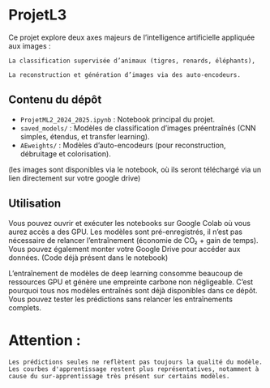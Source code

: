 # ProjetL3
Ce projet explore deux axes majeurs de l’intelligence artificielle appliquée aux images :

    La classification supervisée d’animaux (tigres, renards, éléphants),

    La reconstruction et génération d’images via des auto-encodeurs.

## Contenu du dépôt

- `ProjetML2_2024_2025.ipynb` : Notebook principal du projet.
- `saved_models/` : Modèles de classification d’images préentraînés (CNN simples, étendus, et transfer learning).
- `AEweights/` : Modèles d’auto-encodeurs (pour reconstruction, débruitage et colorisation).

(les images sont disponibles via le notebook, où ils seront téléchargé via un lien directement sur votre google drive)

## Utilisation

Vous pouvez ouvrir et exécuter les notebooks sur Google Colab où vous aurez accès a des GPU.
Les modèles sont pré-enregistrés, il n’est pas nécessaire de relancer l’entraînement (économie de CO₂ + gain de temps).
Vous pouvez également monter votre Google Drive pour accéder aux données. (Code déjà présent dans le notebook)

L’entraînement de modèles de deep learning consomme beaucoup de ressources GPU et génère une empreinte carbone non négligeable.
C’est pourquoi tous nos modèles entraînés sont déjà disponibles dans ce dépôt.
Vous pouvez tester les prédictions sans relancer les entraînements complets.

# Attention : 
    Les prédictions seules ne reflètent pas toujours la qualité du modèle.
    Les courbes d'apprentissage restent plus représentatives, notamment à cause du sur-apprentissage très présent sur certains modèles.